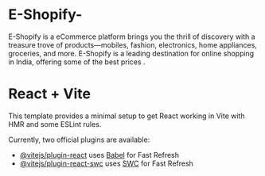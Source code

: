# E-Shopify-
E-Shopify is a eCommerce platform brings you the thrill of discovery with a treasure trove of products—mobiles, fashion, electronics, home appliances, groceries, and more. E-Shopify is a leading destination for online shopping in India, offering some of the best prices .

# React + Vite

This template provides a minimal setup to get React working in Vite with HMR and some ESLint rules.

Currently, two official plugins are available:

- [@vitejs/plugin-react](https://github.com/vitejs/vite-plugin-react/blob/main/packages/plugin-react/README.md) uses [Babel](https://babeljs.io/) for Fast Refresh
- [@vitejs/plugin-react-swc](https://github.com/vitejs/vite-plugin-react-swc) uses [SWC](https://swc.rs/) for Fast Refresh

